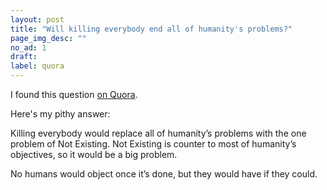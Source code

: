 ```yaml
---
layout: post
title: "Will killing everybody end all of humanity's problems?"
page_img_desc: ""
no_ad: 1
draft:
label: quora
---
```


I found this question <a href="https://www.quora.com/Will-killing-everybody-end-all-of-humanitys-problems">on Quora</a>.

Here's my pithy answer:

Killing everybody would replace all of humanity’s problems with the one problem of Not Existing. Not Existing is counter to most of humanity’s objectives, so it would be a big problem.

No humans would object once it’s done, but they would have if they could.
